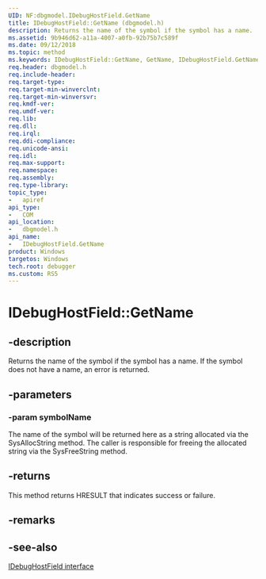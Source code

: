 ```yaml
---
UID: NF:dbgmodel.IDebugHostField.GetName
title: IDebugHostField::GetName (dbgmodel.h)
description: Returns the name of the symbol if the symbol has a name.
ms.assetid: 9b946d62-a11a-4007-a0fb-92b75b7c589f
ms.date: 09/12/2018
ms.topic: method
ms.keywords: IDebugHostField::GetName, GetName, IDebugHostField.GetName, IDebugHostField::GetName, IDebugHostField.GetName
req.header: dbgmodel.h
req.include-header:
req.target-type:
req.target-min-winverclnt:
req.target-min-winversvr:
req.kmdf-ver:
req.umdf-ver:
req.lib:
req.dll:
req.irql: 
req.ddi-compliance:
req.unicode-ansi:
req.idl:
req.max-support:
req.namespace:
req.assembly:
req.type-library: 
topic_type: 
-	apiref
api_type: 
-	COM
api_location: 
-	dbgmodel.h
api_name: 
-	IDebugHostField.GetName
product: Windows
targetos: Windows
tech.root: debugger
ms.custom: RS5
---
```


# IDebugHostField::GetName


## -description
Returns the name of the symbol if the symbol has a name.  If the symbol does not have a name, an error is returned.


## -parameters

### -param symbolName
The name of the symbol will be returned here as a string allocated via the SysAllocString method.  The caller is responsible for freeing the allocated string via the SysFreeString method.

## -returns
This method returns HRESULT that indicates success or failure.

## -remarks

## -see-also

[IDebugHostField interface](nn-dbgmodel-idebughostfield.md)
